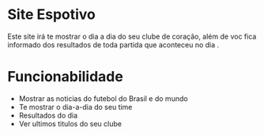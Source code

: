 # Site Espotivo  

Este site irá te mostrar o dia a dia do seu clube de coração, além de voc fica informado dos 
resultados de toda partida que aconteceu no dia .

# Funcionabilidade

* Mostrar as noticias do futebol do Brasil e do mundo 
* Te mostrar  o dia-a-dia do seu time
* Resultados do dia
* Ver ultimos titulos do seu clube

